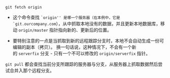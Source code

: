 ```
git fetch origin
```
- 这个命令查找 `` `origin'' 是哪一个服务器（在本例中，它是 `git.ourcompany.com ``），从中抓取本地没有的数据，并且更新本地数据库，移动 `origin/master` 指针指向新的、更新后的位置。

- 要特别注意的一点是当抓取到新的远程跟踪分支时，本地不会自动生成一份可编辑的副本（拷贝）。 换一句话说，这种情况下，不会有一个新的 `serverfix` 分支 - 只有一个不可以修改的 `origin/serverfix` 指针。


`git pull` 都会查找当前分支所跟踪的服务器与分支，从服务器上抓取数据然后尝试合并入那个远程分支。
